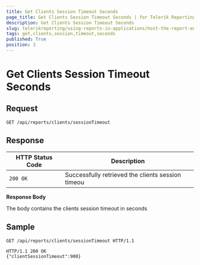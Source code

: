```yaml
---
title: Get Clients Session Timeout Seconds
page_title: Get Clients Session Timeout Seconds | for Telerik Reporting Documentation
description: Get Clients Session Timeout Seconds
slug: telerikreporting/using-reports-in-applications/host-the-report-engine-remotely/telerik-reporting-rest-services/rest-api-reference/clients-api/get-clients-session-timeout-seconds
tags: get,clients,session,timeout,seconds
published: True
position: 3
---
```


# Get Clients Session Timeout Seconds



## Request

    
````
GET /api/reports/clients/sessionTimeout
````

## Response

| HTTP Status Code | Description |
| ------ | ------ |
|`200 OK`|Successfully retrieved the clients session timeou|

__Response Body__ 

The body contains the clients session timeout in seconds         

## Sample

    
````
GET /api/reports/clients/sessionTimeout HTTP/1.1
````
````
HTTP/1.1 200 OK
{"clientSessionTimeout":900}
````



